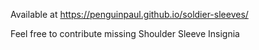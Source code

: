 Available at https://penguinpaul.github.io/soldier-sleeves/

Feel free to contribute missing Shoulder Sleeve Insignia
